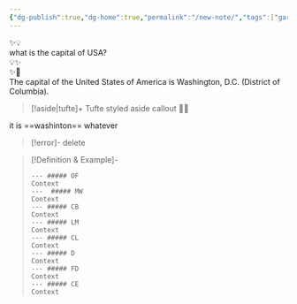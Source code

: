 ```yaml
---
{"dg-publish":true,"dg-home":true,"permalink":"/new-note/","tags":["gardenEntry"],"dgPassFrontmatter":true,"created":"2025-03-04T22:14:06.114+06:30","updated":"2025-06-11T22:05:46.780+06:30"}
---
```


  
✨💡  
what is the capital of USA?  
💡✨    
✨💬  
The capital of the United States of America is Washington, D.C. (District of Columbia).  
> [!aside|tufte]+ 
> Tufte styled aside callout
💬✨  

it is ==washinton== whatever

> [!error]-
> delete


>[!Definition & Example]-
>```tabs 
>--- ##### OF
>Context
>---  ##### MW
>Context
>--- ##### CB
>Context
>--- ##### LM
>Context
>--- ##### CL
>Context
>--- ##### D
>Context
>--- ##### FD
>Context
>--- ##### CE
>Context


